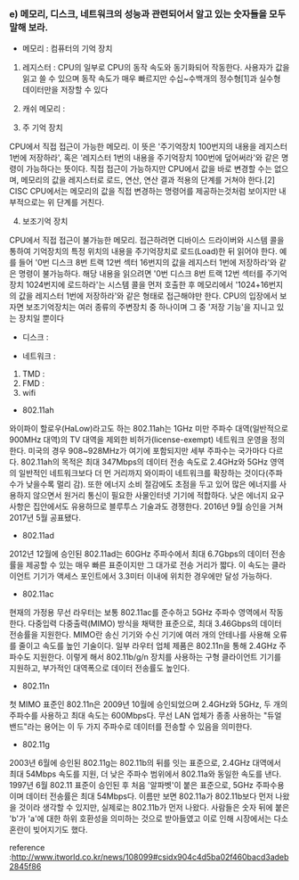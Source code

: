 
### e) 메모리, 디스크, 네트워크의 성능과 관련되어서 알고 있는 숫자들을 모두 말해 보라.


- 메모리 : 컴퓨터의 기억 장치

1. 레지스터 : 
CPU의 일부로 CPU의 동작 속도와 동기화되어 작동한다. 사용자가 값을 읽고 쓸 수 있으며 동작 속도가 매우 빠르지만 수십~수백개의 정수형[1]과 실수형 데이터만을 저장할 수 있다

2. 캐쉬 메모리 :

3. 주 기억 장치

CPU에서 직접 접근이 가능한 메모리. 이 뜻은 '주기억장치 100번지의 내용을 레지스터 1번에 저장하라', 혹은 '레지스터 1번의 내용을 주기억장치 100번에 덮어써라'와 같은 명령이 가능하다는 뜻이다. 직접 접근이 가능하지만 CPU에서 값을 바로 변경할 수는 없으며, 메모리의 값을 레지스터로 로드, 연산, 연산 결과 적용의 단계를 거쳐야 한다.[2] CISC CPU에서는 메모리의 값을 직접 변경하는 명령어를 제공하는것처럼 보이지만 내부적으로는 위 단계를 거친다.

4. 보조기억 장치

CPU에서 직접 접근이 불가능한 메모리. 접근하려면 디바이스 드라이버와 시스템 콜을 통하여 기억장치의 특정 위치의 내용을 주기억장치로 로드(Load)한 뒤 읽어야 한다. 예를 들어 '0번 디스크 8번 트랙 12번 섹터 16번지의 값을 레지스터 1번에 저장하라'와 같은 명령이 불가능하다. 해당 내용을 읽으려면 '0번 디스크 8번 트랙 12번 섹터를 주기억장치 1024번지에 로드하라'는 시스템 콜을 먼저 호출한 후 메모리에서 '1024+16번지의 값을 레지스터 1번에 저장하라'와 같은 형태로 접근해야만 한다. CPU의 입장에서 보자면 보조기억장치는 여러 종류의 주변장치 중 하나이며 그 중 '저장 기능'을 지니고 있는 장치일 뿐이다


- 디스크 :  


- 네트워크 :



1. TMD : 
2. FMD : 
3. wifi

- 802.11ah 

와이파이 할로우(HaLow)라고도 하는 802.11ah는 1GHz 미만 주파수 대역(일반적으로 900MHz 대역)의 TV 대역을 제외한 비허가(license-exempt) 네트워크 운영을 정의한다. 미국의 경우 908~928MHz가 여기에 포함되지만 세부 주파수는 국가마다 다르다. 802.11ah의 목적은 최대 347Mbps의 데이터 전송 속도로 2.4GHz와 5GHz 영역의 일반적인 네트워크보다 더 먼 거리까지 와이파이 네트워크를 확장하는 것이다(주파수가 낮을수록 멀리 감). 또한 에너지 소비 절감에도 초점을 두고 있어 많은 에너지를 사용하지 않으면서 원거리 통신이 필요한 사물인터넷 기기에 적합하다. 낮은 에너지 요구 사항은 집안에서도 유용하므로 블루투스 기술과도 경쟁한다. 2016년 9월 승인을 거쳐 2017년 5월 공표됐다.

- 802.11ad

2012년 12월에 승인된 802.11ad는 60GHz 주파수에서 최대 6.7Gbps의 데이터 전송률을 제공할 수 있는 매우 빠른 표준이지만 그 대가로 전송 거리가 짧다. 이 속도는 클라이언트 기기가 액세스 포인트에서 3.3미터 이내에 위치한 경우에만 달성 가능하다.

- 802.11ac

현재의 가정용 무선 라우터는 보통 802.11ac를 준수하고 5GHz 주파수 영역에서 작동한다. 다중입력 다중출력(MIMO) 방식을 채택한 표준으로, 최대 3.46Gbps의 데이터 전송률을 지원한다. MIMO란 송신 기기와 수신 기기에 여러 개의 안테나를 사용해 오류를 줄이고 속도를 높인 기술이다.
일부 라우터 업체 제품은 802.11n을 통해 2.4GHz 주파수도 지원한다. 이렇게 해서 802.11b/g/n 장치를 사용하는 구형 클라이언트 기기를 지원하고, 부가적인 대역폭으로 데이터 전송률도 높인다.

- 802.11n

첫 MIMO 표준인 802.11n은 2009년 10월에 승인되었으며 2.4GHz와 5GHz, 두 개의 주파수를 사용하고 최대 속도는 600Mbps다. 무선 LAN 업체가 종종 사용하는 "듀얼 밴드"라는 용어는 이 두 가지 주파수로 데이터를 전송할 수 있음을 의미한다.

- 802.11g

2003년 6월에 승인된 802.11g는 802.11b의 뒤를 잇는 표준으로, 2.4GHz 대역에서 최대 54Mbps 속도를 지원, 더 낮은 주파수 범위에서 802.11a와 동일한 속도를 낸다.
1997년 6월 802.11 표준이 승인된 후 처음 '알파벳'이 붙은 표준으로, 5GHz 주파수용이며 데이터 전송률은 최대 54Mbps다. 이름만 보면 802.11a가 802.11b보다 먼저 나왔을 것이라 생각할 수 있지만, 실제로는 802.11b가 먼저 나왔다. 사람들은 숫자 뒤에 붙은 'b'가 'a'에 대한 하위 호환성을 의미하는 것으로 받아들였고 이로 인해 시장에서는 다소 혼란이 빚어지기도 했다.

reference :http://www.itworld.co.kr/news/108099#csidx904c4d5ba02f460bacd3adeb2845f86 
